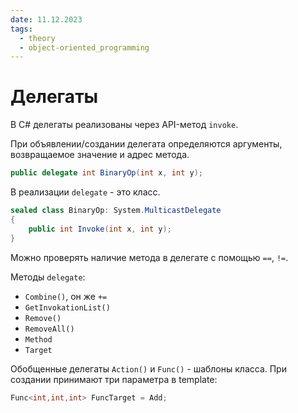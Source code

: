 ```yaml
---
date: 11.12.2023
tags:
  - theory
  - object-oriented_programming
---
```

# Делегаты
В C# делегаты реализованы через API-метод `invoke`.

При объявлении/создании делегата определяются аргументы, возвращаемое значение и адрес метода.

```cs
public delegate int BinaryOp(int x, int y);
```

В реализации `delegate` - это класс.
```cs
sealed class BinaryOp: System.MulticastDelegate
{
	public int Invoke(int x, int y);
}
```

Можно проверять наличие метода в делегате с помощью `==`, `!=`.

Методы `delegate`:
- `Combine()`, он же `+=`
- `GetInvokationList()`
- `Remove()`
- `RemoveAll()`
- `Method`
- `Target`

Обобщенные делегаты `Action()` и `Func()` - шаблоны класса.
При создании принимают три параметра в template:
```cs
Func<int,int,int> FuncTarget = Add;
```
